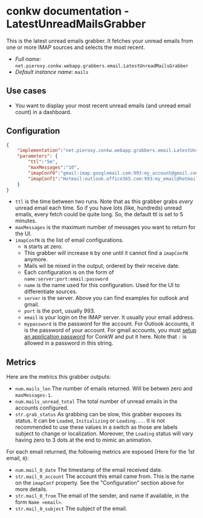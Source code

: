 # conkw documentation - LatestUnreadMailsGrabber

This is the latest unread emails grabber. It fetches your unread emails from one or more IMAP sources and selects the most recent.

* *Full name:* `net.pieroxy.conkw.webapp.grabbers.email.LatestUnreadMailsGrabber`
* *Default instance name:* `mails`

## Use cases

* You want to display your most recent unread emails (and unread email count) in a dashboard.

## Configuration

```json
{
    "implementation":"net.pieroxy.conkw.webapp.grabbers.email.LatestUnreadMailsGrabber",
    "parameters": {
        "ttl":"5m",
        "maxMessages":"10",
        "imapConf0":"gmail:imap.googlemail.com:993:my_account@gmail.com:mypassword",
        "imapConf1":"Hotmail:outlook.office365.com:993:my_email@hotmail.com:mypassword" 
    }
}
```

* `ttl` is the time between two runs. Note that as this grabber grabs *every* unread email each time. So if you have lots (like, hundreds) unread emails, every fetch could be quite long. So, the default ttl is set to 5 minutes.
* `maxMessages` is the maximum number of messages you want to return for the UI.
* `imapConfN` is the list of email configurations.
    * `N` starts at zero.
    * This grabber will increase `N` by one until it cannot find a `imapConfN` anymore.
    * Mails wil be mixed in the output, ordered by their receive date.
    * Each configuration is on the form of `name:server:port:email:password`
    * `name` is the name used for this configuration. Used for the UI to differentiate sources.
    * `server` is the server. Above you can find examples for outlook and gmail.
    * `port` is the port, usually 993.
    * `email` is your login on the IMAP server. It usually your email address.
    * `mypassword` is the password for the account. For Outlook accounts, it is the password of your account. For gmail accounts, you must [setup an application password](https://support.google.com/accounts/answer/185833) for ConkW and put it here. Note that `:` is allowed in a password in this string.

## Metrics

Here are the metrics this grabber outputs:

* `num.mails_len` The number of emails returned. Will be betwen zero and `maxMessages-1`.
* `num.mails_unread_total` The total number of unread emails in the accounts configured.
* `str.grab_status` As grabbing can be slow, this grabber exposes its status. It can be `Loaded`, `Initializing` or `Loading...`. It is not recommended to use these values in a switch as those are labels subject to change or localization. Moreover, the `Loading` status will vary having zero to 3 dots at the end to mimic an animation.

For each email returned, the following metrics are exposed (Here for the 1st email, `0`):

* `num.mail_0_date` The timestamp of the email received date.
* `str.mail_0_account` The account this email came from. This is the name on the `imapConf` property. See the "Configuration" section above for more details.
* `str.mail_0_from` The email of the sender, and name if available, in the form `Name <email>`.
* `str.mail_0_subject` The subject of the email.
